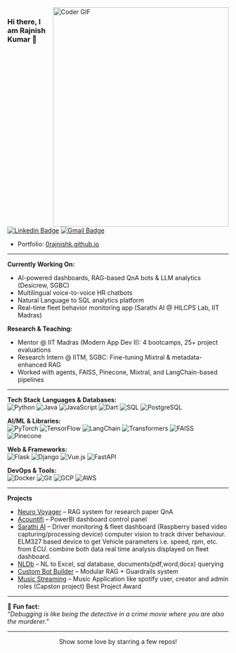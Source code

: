 <img align="right" src="https://user-images.githubusercontent.com/74038190/229223263-cf2e4b07-2615-4f87-9c38-e37600f8381a.gif" alt="Coder GIF" width="400" height="500">

### Hi there, I am Rajnish Kumar 👋

[![Linkedin Badge](https://img.shields.io/badge/-0rajnishk-blue?style=flat-square&logo=Linkedin&logoColor=white&link=https://www.linkedin.com/in/0rajnishk/)](https://www.linkedin.com/in/0rajnishk/)
[![Gmail Badge](https://img.shields.io/badge/-0rajnishk@gmail.com-c14438?style=flat-square&logo=Gmail&logoColor=white&link=mailto:0rajnishk@gmail.com)](mailto:0rajnishk@gmail.com)
-  Portfolio: [0rajnishk.github.io](https://0rajnishk.github.io)

---

 **Currently Working On:**
- AI-powered dashboards, RAG-based QnA bots & LLM analytics (Desicrew, SGBC)
- Multilingual voice-to-voice HR chatbots
- Natural Language to SQL analytics platform
- Real-time fleet behavior monitoring app (Sarathi AI @ HILCPS Lab, IIT Madras)

 **Research & Teaching:**
- Mentor @ IIT Madras (Modern App Dev II): 4 bootcamps, 25+ project evaluations
- Research Intern @ IITM, SGBC: Fine-tuning Mixtral & metadata-enhanced RAG
- Worked with agents, FAISS, Pinecone, Mixtral, and LangChain-based pipelines

---

 **Tech Stack**
**Languages & Databases:**  
![Python](https://img.shields.io/badge/-Python-000?style=flat&logo=python)
![Java](https://img.shields.io/badge/-Java-000?style=flat&logo=java)
![JavaScript](https://img.shields.io/badge/-JavaScript-000?style=flat&logo=javascript)
![Dart](https://img.shields.io/badge/-Dart-000?style=flat&logo=dart)
![SQL](https://img.shields.io/badge/-SQL-000?style=flat&logo=mysql)
![PostgreSQL](https://img.shields.io/badge/-PostgreSQL-000?style=flat&logo=postgresql)

**AI/ML & Libraries:**  
![PyTorch](https://img.shields.io/badge/-PyTorch-000?style=flat&logo=pytorch)
![TensorFlow](https://img.shields.io/badge/-TensorFlow-000?style=flat&logo=tensorflow)
![LangChain](https://img.shields.io/badge/-LangChain-000?style=flat)
![Transformers](https://img.shields.io/badge/-HuggingFace-000?style=flat&logo=huggingface)
![FAISS](https://img.shields.io/badge/-FAISS-000?style=flat)
![Pinecone](https://img.shields.io/badge/-Pinecone-000?style=flat)

**Web & Frameworks:**  
![Flask](https://img.shields.io/badge/-Flask-000?style=flat&logo=flask)
![Django](https://img.shields.io/badge/-Django-000?style=flat&logo=django)
![Vue.js](https://img.shields.io/badge/-Vue.js-000?style=flat&logo=vue.js)
![FastAPI](https://img.shields.io/badge/-FastAPI-000?style=flat&logo=fastapi)

**DevOps & Tools:**  
![Docker](https://img.shields.io/badge/-Docker-000?style=flat&logo=docker)
![Git](https://img.shields.io/badge/-Git-000?style=flat&logo=git)
![GCP](https://img.shields.io/badge/-Google%20Cloud-000?style=flat&logo=google-cloud)
![AWS](https://img.shields.io/badge/-AWS-000?style=flat&logo=amazon-aws)

---

 **Projects**  
- [Neuro Voyager](https://github.com/0rajnishk/sgbc) – RAG system for research paper QnA
- [Acountifi](https://github.com/0rajnishk/sgbc) – PowerBI dashboard control panel
- [Sarathi AI](https://github.com/0rajnishk/hilcps-FedEx-Project-) – Driver monitoring & fleet dashboard (Raspberry based video capturing/processing device) computer vision to track driver behaviour. ELM327 based device to get Vehicle parameters i.e. speed, rpm, etc. from ECU. combine both data real time analysis displayed on fleet dashboard.
- [NLDb](https://github.com/0rajnishk/) – NL to Excel, sql database, documents(pdf,word,docx) querying
- [Custom Bot Builder](https://github.com/0rajnishk/) – Modular RAG + Guardrails system
- [Music Streaming](https://github.com/0rajnishk/MAD-II-Project) – Music Application like spotify user, creator and admin roles (Capston project) Best Project Award

---

🔧 **Fun fact:**  
*“Debugging is like being the detective in a crime movie where you are also the murderer.”*

---

<p align="center"> Show some love by starring a few repos!</p>
